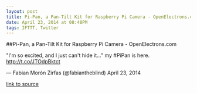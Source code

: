 ```yaml
---
layout: post
title: Pi-Pan, a Pan-Tilt Kit for Raspberry Pi Camera - OpenElectrons.com
date: April 23, 2014 at 08:48PM
tags: IFTTT, Twitter
---
```

##Pi-Pan, a Pan-Tilt Kit for Raspberry Pi Camera - OpenElectrons.com


&quot;I'm so excited, and I just can't hide it…&quot; my #PiPan is here. http://t.co/JTOdpBktct

— Fabian Morón Zirfas (@fabiantheblind) April 23, 2014

[link to source](http://ift.tt/1jHmL8A) 
